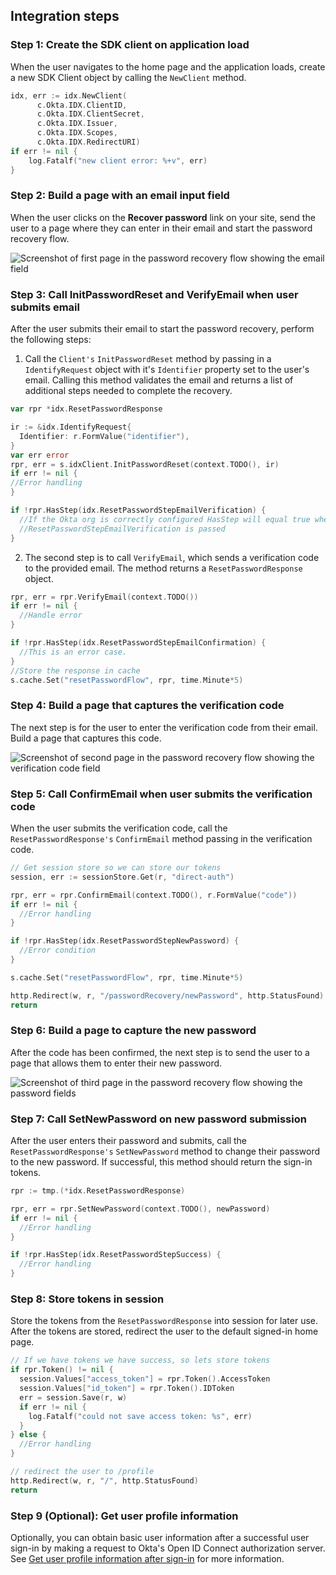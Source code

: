 ## Integration steps

### Step 1: Create the SDK client on application load

When the user navigates to the home page and the application loads, create a new
SDK Client object by calling the `NewClient` method.

```go
idx, err := idx.NewClient(
      c.Okta.IDX.ClientID,
      c.Okta.IDX.ClientSecret,
      c.Okta.IDX.Issuer,
      c.Okta.IDX.Scopes,
      c.Okta.IDX.RedirectURI)
if err != nil {
    log.Fatalf("new client error: %+v", err)
}
```

### Step 2: Build a page with an email input field

When the user clicks on the **Recover password** link on your site, send the
user to a page where they can enter in their email and start the password
recovery flow.

<div class="common-image-format common-image-format-vertical-margin">

![Screenshot of first page in the password recovery flow showing the email field](/img/oie-embedded-sdk/oie-embedded-sdk-go-use-case-pwd-recover-page-first.png)

</div>

### Step 3: Call InitPasswordReset and VerifyEmail when user submits email

After the user submits their email to start the password recovery, perform the following steps:

1.  Call the `Client's` `InitPasswordReset` method by passing in a
`IdentifyRequest` object with it's `Identifier` property set to the user's email. Calling this method
validates the email and returns a list of additional steps needed to complete the recovery.

```go
var rpr *idx.ResetPasswordResponse

ir := &idx.IdentifyRequest{
  Identifier: r.FormValue("identifier"),
}
var err error
rpr, err = s.idxClient.InitPasswordReset(context.TODO(), ir)
if err != nil {
//Error handling
}

if !rpr.HasStep(idx.ResetPasswordStepEmailVerification) {
  //If the Okta org is correctly configured HasStep will equal true when
  //ResetPasswordStepEmailVerification is passed
}
```

2. The second step is to call `VerifyEmail`, which sends a verification code
to the provided email. The method returns a `ResetPasswordResponse` object.

```go
rpr, err = rpr.VerifyEmail(context.TODO())
if err != nil {
  //Handle error
}

if !rpr.HasStep(idx.ResetPasswordStepEmailConfirmation) {
  //This is an error case.
}
//Store the response in cache
s.cache.Set("resetPasswordFlow", rpr, time.Minute*5)
```

### Step 4: Build a page that captures the verification code

The next step is for the user to enter the verification code from their email.
Build a page that captures this code.

<div class="common-image-format common-image-format-vertical-margin">

![Screenshot of second page in the password recovery flow showing the verification code field](/img/oie-embedded-sdk/oie-embedded-sdk-go-use-case-pwd-recover-page-second.png)

</div>

### Step 5: Call ConfirmEmail when user submits the verification code

When the user submits the verification code, call the `ResetPasswordResponse's`
`ConfirmEmail` method passing in the verification code.

```go
// Get session store so we can store our tokens
session, err := sessionStore.Get(r, "direct-auth")

rpr, err = rpr.ConfirmEmail(context.TODO(), r.FormValue("code"))
if err != nil {
  //Error handling
}

if !rpr.HasStep(idx.ResetPasswordStepNewPassword) {
  //Error condition
}

s.cache.Set("resetPasswordFlow", rpr, time.Minute*5)

http.Redirect(w, r, "/passwordRecovery/newPassword", http.StatusFound)
return
```

### Step 6: Build a page to capture the new password

After the code has been confirmed, the next step is to send the user
to a page that allows them to enter their new password.

<div class="common-image-format common-image-format-vertical-margin">

![Screenshot of third page in the password recovery flow showing the password fields](/img/oie-embedded-sdk/oie-embedded-sdk-go-use-case-pwd-recover-page-third.png)

</div>

### Step 7: Call SetNewPassword on new password submission

After the user enters their password and submits, call the `ResetPasswordResponse's`
`SetNewPassword` method to change their password to the new password. If successful,
this method should return the sign-in tokens.

```go
rpr := tmp.(*idx.ResetPasswordResponse)

rpr, err = rpr.SetNewPassword(context.TODO(), newPassword)
if err != nil {
  //Error handling
}

if !rpr.HasStep(idx.ResetPasswordStepSuccess) {
  //Error handling
}
```

### Step 8: Store tokens in session

Store the tokens from the `ResetPasswordResponse` into session
for later use. After the tokens are stored, redirect the user to the
default signed-in home page.

```go
// If we have tokens we have success, so lets store tokens
if rpr.Token() != nil {
  session.Values["access_token"] = rpr.Token().AccessToken
  session.Values["id_token"] = rpr.Token().IDToken
  err = session.Save(r, w)
  if err != nil {
    log.Fatalf("could not save access token: %s", err)
  }
} else {
  //Error handling
}

// redirect the user to /profile
http.Redirect(w, r, "/", http.StatusFound)
return
```

### Step 9 (Optional): Get user profile information

Optionally, you can obtain basic user information after a successful user
sign-in by making a request to Okta's Open ID Connect authorization server.
See [Get user profile information after sign-in](/docs/guides/oie-embedded-sdk-alternate-flows/aspnet/main/#getuserprofileinfo) for more information.
